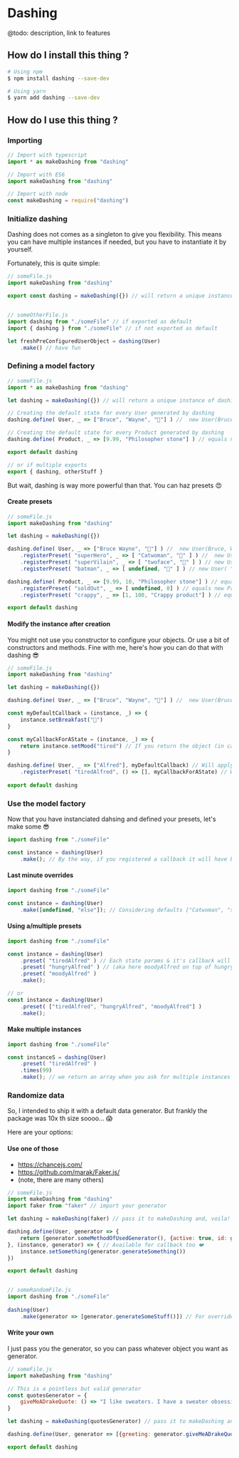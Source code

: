 # Dashing
@todo: description, link to features

## How do I install this thing ?
```sh
# Using npm
$ npm install dashing --save-dev

# Using yarn
$ yarn add dashing --save-dev
```


## How do I use this thing ?
### Importing
```javascript
// Import with typescript
import * as makeDashing from "dashing"

// Import with ES6
import makeDashing from "dashing"

// Import with node
const makeDashing = require("dashing")
```

### Initialize dashing
Dashing does not comes as a singleton to give you flexibility. 
This means you can have multiple instances if needed, 
but you have to instantiate it by yourself.

Fortunately, this is quite simple:
```javascript
// someFile.js
import makeDashing from "dashing"

export const dashing = makeDashing({}) // will return a unique instance of dashing


// someOtherFile.js
import dashing from "./someFile" // if exported as default
import { dashing } from "./someFile" // if not exported as default

let freshPreConfiguredUserObject = dashing(User)
	.make() // have fun
```

### Defining a model factory
```javascript
// someFile.js
import * as makeDashing from "dashing"

let dashing = makeDashing({}) // will return a unique instance of dashing

// Creating the default state for every User generated by dashing
dashing.define( User, _ => ["Bruce", "Wayne", "🥞"] ) //  new User(Bruce, Wayne, 🥞)

// Creating the default state for every Product generated by dashing
dashing.define( Product, _ => [9.99, "Philosopher stone"] ) // equals new Product(9.99, "philospher stone")

export default dashing 

// or if multiple exports 
export { dashing, otherStuff }
```

But wait, dashing is way more powerful than that. You can haz presets 😍

#### Create presets
```javascript
// someFile.js
import makeDashing from "dashing"

let dashing = makeDashing({}) 

dashing.define( User, _ => ["Bruce Wayne", "🥞"] ) //  new User(Bruce, Wayne, 🥞)
	.registerPreset( "superHero", _ => [ "Catwoman", "🥛" ] ) //  new User(Catwoman, "🥛" )
	.registerPreset( "superVilain", _ => [ "twoface", "🍉" ] ) // new User( "twoface", "🍉" )
	.registerPreset( "batman", _ => [ undefined, "🍕" ] ) // new User( "Bruce Wayne", "🍕" )

dashing.define( Product, _ => [9.99, 10, "Philosopher stone"] ) // equals new Product(9.99, 10, "philospher stone")
	.registerPreset( "soldOut", _ => [ undefined, 0] ) // equals new Product(9.99, 0, "philospher stone")
	.registerPreset( "crappy", _ => [1, 100, "Crappy product"] ) // equals new Product(1, 100, "Crappy product)

export default dashing
```

#### Modify the instance after creation
You might not use you constructor to configure your objects. Or use a bit of constructors and methods. Fine with me, here's how you can do that with dashing 😎 

```javascript
// someFile.js
import makeDashing from "dashing"

let dashing = makeDashing({}) 

dashing.define( User, _ => ["Bruce", "Wayne", "🥞"] ) //  new User(Bruce, Wayne, 🥞)

const myDefaultCallback = (instance, _) => {
	instance.setBreakfast("🥞")
}

const myCallbackForAState = (instance, _) => {
    return instance.setMood("tired") // If you return the object (in case immutable or something, we will use it for the next process)
} 

dashing.define( User, _ => ["Alfred"], myDefaultCallback) // Will apply this cllback to every created instance
	.registerPreset( "tiredAlfred", () => [], myCallbackForAState) // Will apply this callback to instance generated with this state
	
export default dashing
````

### Use the model factory
Now that you have instanciated dahsing and defined your presets, let's make some 😎
```javascript
import dashing from "./someFile"

const instance = dashing(User)
	.make(); // By the way, if you registered a callback it will have been applied to the resulting instance 😁
````

#### Last minute overrides
```javascript
import dashing from "./someFile"

const instance = dashing(User)
	.make([undefined, "else"]); // Considering defaults ["Catwoman", "something"], will make new User("catwoman", "else")
````

#### Using a/multiple presets
```javascript
import dashing from "./someFile"

const instance = dashing(User)
 	.preset( "tiredAlfred" ) // Each state params & it's callback will be applied on top of the other in the oreder you asked for
	.preset( "hungryAlfred" ) // (aka here moodyAlfred on top of hungryAlfred which is applied on top of tiredAlfred
	.preset( "moodyAlfred" )
	.make();

// or
const instance = dashing(User)
 	.preset( ["tiredAlfred", "hungryAlfred", "moodyAlfred"] )
	.make();
````

#### Make multiple instances
```javascript
import dashing from "./someFile" 

const instanceS = dashing(User)
	.preset( "tiredAlfred" )
	.times(99)
	.make(); // we return an array when you ask for multiple instances 📦
````

### Randomize data 
So, I intended to ship it with a default data generator. But frankly the package was 10x th size soooo... 😱

Here are your options:
 
#### Use one of those
- https://chancejs.com/
- https://github.com/marak/Faker.js/
- (note, there are many others)

```javascript
// someFile.js
import makeDashing from "dashing"
import faker from "faker" // import your generator

let dashing = makeDashing(faker) // pass it to makeDashing and, voila! 🤑

dashing.define(User, generator => {
	return [generator.someMethodOfUsedGenerator(), {active: true, id: generator.makeMeSomeId()}]
}, (instance, generator) => { // Available for callback too ❤️
	instance.setSomething(generator.generateSomething())	
})

export default dashing


// someRandomFile.js
import dashing from "./someFile"
 
dashing(User)
	.make(generator => [generator.generateSomeStuff()]) // For overrides too 😍
````


#### Write your own
I just pass you the generator, so you can pass whatever object you want as generator.

```javascript
// someFile.js
import makeDashing from "dashing"

// This is a pointless but valid generator
const quotesGenerator = {
	giveMeADrakeQuote: () => "I like sweaters. I have a sweater obsession, I guess. -Drake"
}

let dashing = makeDashing(quotesGenerator) // pass it to makeDashing and, voila! 🤑

dashing.define(User, generator => [{greeting: generator.giveMeADrakeQuote()}])

export default dashing
````